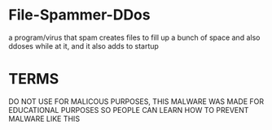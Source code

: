 # File-Spammer-DDos
a program/virus that spam creates files to fill up a bunch of space and also ddoses while at it, and it also adds to startup
# TERMS
DO NOT USE FOR MALICOUS PURPOSES, THIS MALWARE WAS MADE FOR EDUCATIONAL PURPOSES SO PEOPLE CAN LEARN HOW TO PREVENT MALWARE LIKE THIS
